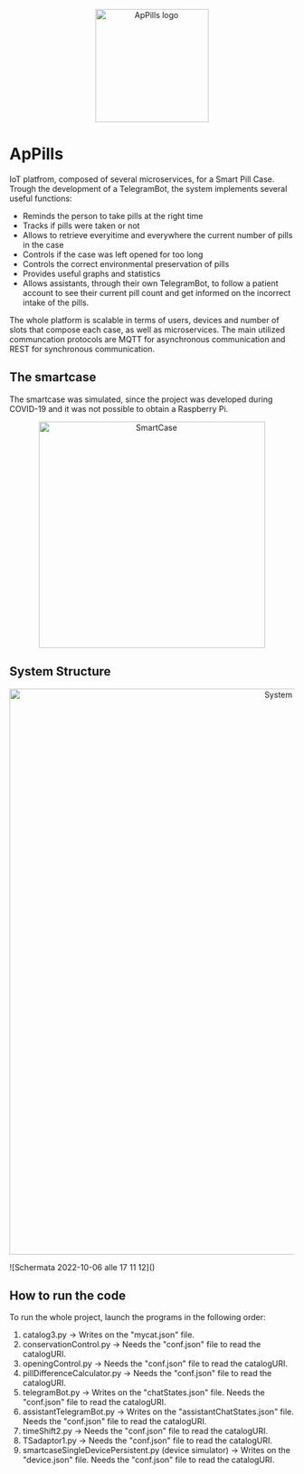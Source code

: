 <p align="center">
  <img src = "https://user-images.githubusercontent.com/80349484/194348556-ca043a1d-9b60-4878-9764-62955d82fae5.png" alt = "ApPills logo", width = 200>
</p>
                                                                                                                    
# ApPills
IoT platfrom, composed of several microservices, for a Smart Pill Case. 
Trough the development of a TelegramBot, the system implements several useful functions:
- Reminds the person to take pills at the right time
- Tracks if pills were taken or not
- Allows to retrieve everyitime and everywhere the current number of pills in the case
- Controls if the case was left opened for too long 
- Controls the correct environmental preservation of pills
- Provides useful graphs and statistics
- Allows assistants, through their own TelegramBot, to follow a patient account to see their current pill count and get informed on the incorrect intake of the pills. 

The whole platform is scalable in terms of users, devices and number of slots that compose each case, as well as microservices. 
The main utilized communcation protocols are MQTT for asynchronous communication and REST for synchronous communication.  

## The smartcase

The smartcase was simulated, since the project was developed during COVID-19 and it was not possible to obtain a Raspberry Pi.

<p align="center">
  <img src = "https://user-images.githubusercontent.com/80349484/194351247-b8505d42-223d-4990-a0eb-64f65f4330fd.png" alt = "SmartCase", width = 400>
</p>

## System Structure

<p align="center">
  <img src = "https://user-images.githubusercontent.com/80349484/194351386-960eac33-9c88-4c11-a588-82251ce98260.png" alt = "System Structure", width = 1000>
</p>
![Schermata 2022-10-06 alle 17 11 12]()

## How to run the code

To run the whole project, launch the programs in the following order:
1. catalog3.py  ->  Writes on the "mycat.json" file.
2. conservationControl.py   ->   Needs the "conf.json" file to read the catalogURI.
3. openingControl.py   ->   Needs the "conf.json" file to read the catalogURI.
4. pillDifferenceCalculator.py   ->    Needs the "conf.json" file to read the catalogURI.
5. telegramBot.py -> Writes on the "chatStates.json" file. Needs the "conf.json" file to read the catalogURI.
6. assistantTelegramBot.py -> Writes on the "assistantChatStates.json" file. Needs the "conf.json" file to read the catalogURI.
7. timeShift2.py -> Needs the "conf.json" file to read the catalogURI.
8. TSadaptor1.py -> Needs the "conf.json" file to read the catalogURI.
9. smartcaseSingleDevicePersistent.py (device simulator) -> Writes on the "device.json" file. Needs the "conf.json" file to read the catalogURI.

